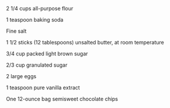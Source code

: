 2 1/4 cups all-purpose flour

1 teaspoon baking soda

Fine salt

1 1/2 sticks (12 tablespoons) unsalted butter, at room temperature

3/4 cup packed light brown sugar

2/3 cup granulated sugar

2 large eggs

1 teaspoon pure vanilla extract

One 12-ounce bag semisweet chocolate chips
